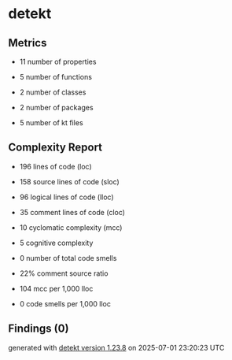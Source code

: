 # detekt

## Metrics

* 11 number of properties

* 5 number of functions

* 2 number of classes

* 2 number of packages

* 5 number of kt files

## Complexity Report

* 196 lines of code (loc)

* 158 source lines of code (sloc)

* 96 logical lines of code (lloc)

* 35 comment lines of code (cloc)

* 10 cyclomatic complexity (mcc)

* 5 cognitive complexity

* 0 number of total code smells

* 22% comment source ratio

* 104 mcc per 1,000 lloc

* 0 code smells per 1,000 lloc

## Findings (0)

generated with [detekt version 1.23.8](https://detekt.dev/) on 2025-07-01 23:20:23 UTC
